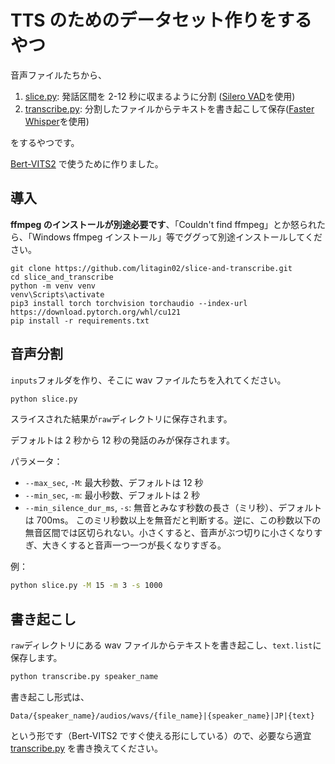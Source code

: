 # TTS のためのデータセット作りをするやつ

音声ファイルたちから、

1. [slice.py](slice.py): 発話区間を 2-12 秒に収まるように分割 ([Silero VAD](https://github.com/snakers4/silero-vad)を使用)
2. [transcribe.py](transcribe.py): 分割したファイルからテキストを書き起こして保存([Faster Whisper](https://github.com/SYSTRAN/faster-whisper)を使用)

をするやつです。

[Bert-VITS2](https://github.com/fishaudio/Bert-VITS2/) で使うために作りました。

## 導入

**ffmpeg のインストールが別途必要です**、「Couldn't find ffmpeg」とか怒られたら、「Windows ffmpeg インストール」等でググって別途インストールしてください。

```
git clone https://github.com/litagin02/slice-and-transcribe.git
cd slice_and_transcribe
python -m venv venv
venv\Scripts\activate
pip3 install torch torchvision torchaudio --index-url https://download.pytorch.org/whl/cu121
pip install -r requirements.txt
```

## 音声分割

`inputs`フォルダを作り、そこに wav ファイルたちを入れてください。

```bash
python slice.py
```

スライスされた結果が`raw`ディレクトリに保存されます。

デフォルトは 2 秒から 12 秒の発話のみが保存されます。

パラメータ：

- `--max_sec`, `-M`: 最大秒数、デフォルトは 12 秒
- `--min_sec`, `-m`: 最小秒数、デフォルトは 2 秒
- `--min_silence_dur_ms`, `-s`: 無音とみなす秒数の長さ（ミリ秒）、デフォルトは 700ms。 このミリ秒数以上を無音だと判断する。逆に、この秒数以下の無音区間では区切られない。小さくすると、音声がぶつ切りに小さくなりすぎ、大きくすると音声一つ一つが長くなりすぎる。

例：

```bash
python slice.py -M 15 -m 3 -s 1000
```


## 書き起こし

`raw`ディレクトリにある wav ファイルからテキストを書き起こし、`text.list`に保存します。

```bash
python transcribe.py speaker_name
```

書き起こし形式は、

```
Data/{speaker_name}/audios/wavs/{file_name}|{speaker_name}|JP|{text}
```

という形です（Bert-VITS2 ですぐ使える形にしている）ので、必要なら適宜 [transcribe.py](transcribe.py) を書き換えてください。
